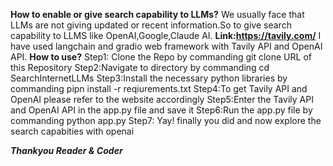 **How to enable or give search capability to LLMs?**
We usually face that LLMs are not giving updated or recent information.So to give search capability to LLMS like OpenAI,Google,Claude AI.
**Link:https://tavily.com/**
I have used langchain and gradio web framework with  Tavily API and OpenAI API.
**How to use?**
Step1: Clone the Repo by commanding git clone URL of this Repository
Step2:Navigate to directory by commanding cd SearchInternetLLMs
Step3:Install the necessary python libraries by commanding pipn install -r reqiurements.txt
Step4:To get  Tavily API and OpenAI please refer to the website accordingly
Step5:Enter the Tavily API and OpenAI API in the app.py file and save it 
Step6:Run the app.py file by commanding python app.py
Step7: Yay! finally you did and now explore the search capabities with openai

***Thankyou Reader & Coder***
